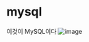 # mysql
이것이 MySQL이다
![image](https://user-images.githubusercontent.com/105963819/176194246-0c0be015-c02f-4f4c-84a5-b0145ef5afbe.png)
